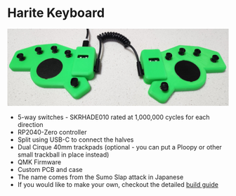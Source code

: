 # Harite Keyboard

![Harite](images/harite.jpg)

- 5-way switches - SKRHADE010 rated at 1,000,000 cycles for each direction
- RP2040-Zero controller
- Split using USB-C to connect the halves
- Dual Cirque 40mm trackpads (optional - you can put a Ploopy or other small trackball in place instead)
- QMK Firmware
- Custom PCB and case
- The name comes from the Sumo Slap attack in Japanese
- If you would like to make your own, checkout the detailed [build guide](build.md)
